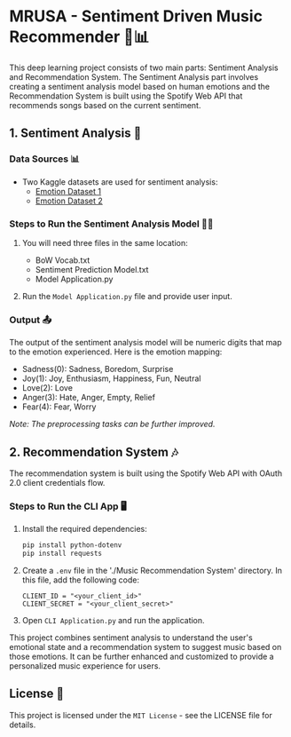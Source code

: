 # MRUSA - Sentiment Driven Music Recommender 🎵📊 

This deep learning project consists of two main parts: Sentiment Analysis and Recommendation System. The Sentiment Analysis part involves creating a sentiment analysis model based on human emotions and the Recommendation System is built using the Spotify Web API that recommends songs based on the current sentiment.

## 1. Sentiment Analysis 📝

### Data Sources 📊
- Two Kaggle datasets are used for sentiment analysis:
  - [Emotion Dataset 1](https://www.kaggle.com/datasets/parulpandey/emotion-dataset?select=test.csv)
  - [Emotion Dataset 2](https://www.kaggle.com/datasets/pashupatigupta/emotion-detection-from-text/data)

### Steps to Run the Sentiment Analysis Model 🏃‍♂️
1. You will need three files in the same location:
   - BoW Vocab.txt
   - Sentiment Prediction Model.txt
   - Model Application.py

2. Run the `Model Application.py` file and provide user input.

### Output 📤
The output of the sentiment analysis model will be numeric digits that map to the emotion experienced. Here is the emotion mapping:
- Sadness(0): Sadness, Boredom, Surprise
- Joy(1): Joy, Enthusiasm, Happiness, Fun, Neutral
- Love(2): Love
- Anger(3): Hate, Anger, Empty, Relief
- Fear(4): Fear, Worry

*Note: The preprocessing tasks can be further improved.*

## 2. Recommendation System 🎶

The recommendation system is built using the Spotify Web API with OAuth 2.0 client credentials flow.

### Steps to Run the CLI App 🖥️
1. Install the required dependencies:
   ```bash
   pip install python-dotenv
   pip install requests
   ```

2. Create a `.env` file in the './Music Recommendation System' directory. In this file, add the following code:
   ```plaintext
   CLIENT_ID = "<your_client_id>"
   CLIENT_SECRET = "<your_client_secret>"
   ```

3. Open `CLI Application.py` and run the application.

This project combines sentiment analysis to understand the user's emotional state and a recommendation system to suggest music based on those emotions. It can be further enhanced and customized to provide a personalized music experience for users.

## License 📜
This project is licensed under the `MIT License` - see the LICENSE file for details.
